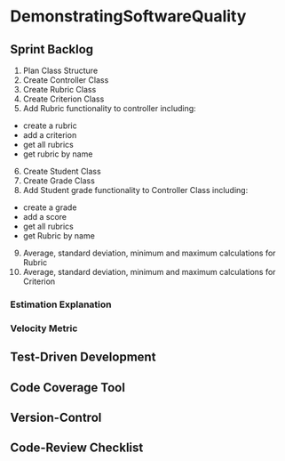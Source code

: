 # DemonstratingSoftwareQuality

## Sprint Backlog

1. Plan Class Structure 
2. Create Controller Class 
3. Create Rubric Class 
4. Create Criterion Class 
5. Add Rubric functionality to controller including: 
 - create a rubric
 - add a criterion
 - get all rubrics
 - get rubric by name
6. Create Student Class 
7. Create Grade Class 
8. Add Student grade functionality to Controller Class including: 
 - create a grade
 - add a score
 - get all rubrics
 - get Rubric by name 
9. Average, standard deviation, minimum and maximum calculations for Rubric 
10. Average, standard deviation, minimum and maximum calculations for Criterion

### Estimation Explanation



### Velocity Metric




## Test-Driven Development

## Code Coverage Tool

## Version-Control

## Code-Review Checklist